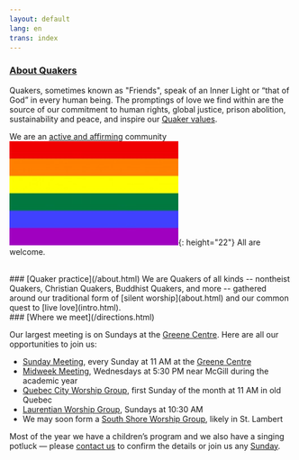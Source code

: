 ```yaml
---
layout: default
lang: en
trans: index
---
```

 
### [About Quakers](/about.html)

Quakers, sometimes known as "Friends", speak of an Inner Light or “that of God” in every human being. The promptings of love we find within are the source of our commitment to human rights, global justice, prison abolition, sustainability and peace, and inspire our [Quaker values](/intro.html).

We are an [active and affirming](/intro.html) community ![Rainbow flag](/assets/images/Rainbow-Flag.jpg){: height="22"} All are welcome.

<br>
### [Quaker practice](/about.html)
We are Quakers of all kinds -- nontheist Quakers, Christian Quakers, Buddhist Quakers, and more -- gathered around our traditional form of [silent worship](about.html) and our common quest to [live love](intro.html).

<br>
### [Where we meet](/directions.html)

Our largest meeting is on Sundays at the [Greene Centre](/directions.html). Here are all our opportunities to join us: 
* [Sunday Meeting](directions.html), every Sunday at 11 AM at the [Greene Centre](/directions.html)
* [Midweek Meeting](midweek.html), Wednesdays at 5:30 PM near McGill during the academic year
* [Quebec City Worship Group](quebec.html), first Sunday of the month at 11 AM in old Quebec
* [Laurentian Worship Group](laurentians.html), Sundays at 10:30 AM
* We may soon form a [South Shore Worship Group](south_shore.html), likely in St. Lambert

Most of the year we have a children’s program and we also have a singing potluck — please [contact us](/contact.html) to confirm the details or join us any [Sunday](/directions.html).

